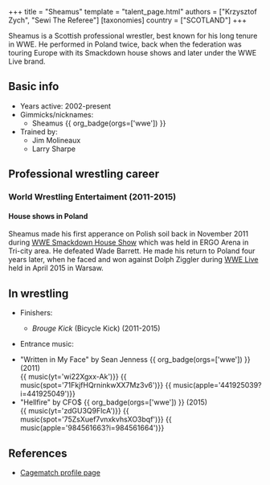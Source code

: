 +++
title = "Sheamus"
template = "talent_page.html"
authors = ["Krzysztof Zych", "Sewi The Referee"]
[taxonomies]
country = ["SCOTLAND"]
+++

Sheamus is a Scottish professional wrestler, best known for his long tenure in WWE. He performed in Poland twice, back when the federation was touring Europe with its Smackdown house shows and later under the WWE Live brand.

## Basic info

* Years active: 2002-present
* Gimmicks/nicknames:
  - Sheamus {{ org_badge(orgs=['wwe']) }}
* Trained by:
  - Jim Molineaux
  - Larry Sharpe
 
## Professional wrestling career

### World Wrestling Entertaiment (2011-2015)

#### House shows in Poland

Sheamus made his first apperance on Polish soil back in November 2011 during [WWE Smackdown House Show](@/e/wwe/2011-11-11-wwe-smackdown-house-show.md) which was held in ERGO Arena in Tri-city area. He defeated Wade Barrett. He made his return to Poland four years later, when he faced and won against Dolph Ziggler during [WWE Live](@/e/wwe/2015-04-15-wwe-live.md) held in April 2015 in Warsaw.

## In wrestling

* Finishers:
  - _Brouge Kick_ (Bicycle Kick) (2011-2015)

* Entrance music:
- "Written in My Face" by Sean Jenness
  {{ org_badge(orgs=['wwe']) }} (2011) <br>
  {{ music(yt='wi22Xgxx-Ak')}}
  {{ music(spot='71FkjfHQrninkwXX7Mz3v6')}}
  {{ music(apple='441925039?i=441925049')}}
- "Hellfire" by CFO$
  {{ org_badge(orgs=['wwe']) }} (2015) <br>
  {{ music(yt='zdGU3Q9FlcA')}}
  {{ music(spot='75ZsXuef7vnxkvhsXO3bqf')}}
  {{ music(apple='984561663?i=984561664')}}

## References

* [Cagematch profile page](https://www.cagematch.net/?id=2&nr=2641)
